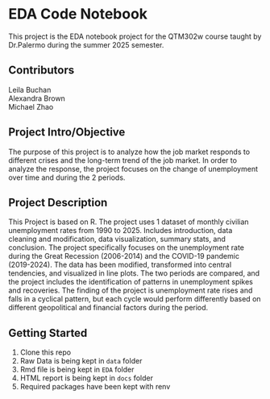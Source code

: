 # EDA Code Notebook
This project is the EDA notebook project for the QTM302w course taught by Dr.Palermo during the summer 2025 semester.

## Contributors
Leila Buchan  
Alexandra Brown   
Michael Zhao  

## Project Intro/Objective
The purpose of this project is to analyze how the job market responds to different crises and the long-term trend of the job market. In order to analyze the response, the project focuses on the change of unemployment over time and during the 2 periods.

## Project Description
This Project is based on R. The project uses 1 dataset of monthly civilian unemployment rates from 1990 to 2025. Includes introduction, data cleaning and modification, data visualization, summary stats, and conclusion. The project specifically focuses on the unemployment rate during the Great Recession (2006-2014) and the COVID-19 pandemic (2019-2024). The data has been modified, transformed into central tendencies, and visualized in line plots. The two periods are compared, and the project includes the identification of patterns in unemployment spikes and recoveries. The finding of the project is unemployment rate rises and falls in a cyclical pattern, but each cycle would perform differently based on different geopolitical and financial factors during the period.


## Getting Started

1. Clone this repo 
2. Raw Data is being kept in `data` folder
3. Rmd file is being kept in `EDA` folder
4. HTML report is being kept in `docs` folder
5. Required packages have been kept with renv





